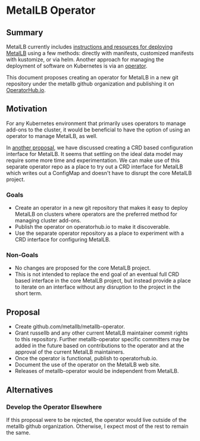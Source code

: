 # MetalLB Operator

## Summary

MetalLB currently includes [instructions and resources for deploying
MetalLB](https://metallb.universe.tf/installation/) using a few methods:
directly with manifests, customized manifests with kustomize, or via helm.
Another approach for managing the deployment of software on Kubernetes is via
an [operator](https://operatorhub.io/what-is-an-operator).

This document proposes creating an operator for MetalLB in a new git repository
under the metallb github organization and publishing it on
[OperatorHub.io](https://operatorhub.io/).

## Motivation

For any Kubernetes environment that primarily uses operators to manage add-ons
to the cluster, it would be beneficial to have the option of using an operator
to manage MetalLB, as well.

In [another proposal](https://github.com/metallb/metallb/pull/833), we have
discussed creating a CRD based configuration interface for MetalLB. It seems
that settling on the ideal data model may require some more time and
experimentation. We can make use of this separate operator repo as a place to
try out a CRD interface for MetalLB which writes out a ConfigMap and doesn't
have to disrupt the core MetalLB project.

### Goals

- Create an operator in a new git repository that makes it easy to deploy
  MetalLB on clusters where operators are the preferred method for managing
  cluster add-ons.
- Publish the operator on operatorhub.io to make it discoverable.
- Use the separate operator repository as a place to experiment with a CRD
  interface for configuring MetalLB.

### Non-Goals

- No changes are proposed for the core MetalLB project.
- This is not intended to replace the end goal of an eventual full CRD based
  interface in the core MetalLB project, but instead provide a place to
  iterate on an interface without any disruption to the project in the short
  term.

## Proposal

* Create github.com/metallb/metallb-operator.
* Grant russellb and any other current MetalLB maintainer commit rights to this
  repository. Further metallb-operator specific committers may be added in the
  future based on contributions to the operator and at the approval of the
  current MetalLB maintainers.
* Once the operator is functional, publish to operatorhub.io.
* Document the use of the operator on the MetalLB web site.
* Releases of metallb-operator would be independent from MetalLB.

## Alternatives

### Develop the Operator Elsewhere

If this proposal were to be rejected, the operator would live outside of the
metallb github organization. Otherwise, I expect most of the rest to remain
the same.
